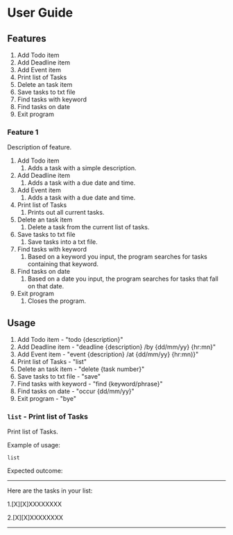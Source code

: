 # User Guide

## Features 
1. Add Todo item
1. Add Deadline item
1. Add Event item
1. Print list of Tasks
1. Delete an task item
1. Save tasks to txt file
1. Find tasks with keyword
1. Find tasks on date
1. Exit program

### Feature 1 
Description of feature.
1. Add Todo item
   1. Adds a task with a simple description. 
1. Add Deadline item
   1. Adds a task with a due date and time.
1. Add Event item
   1. Adds a task with a due date and time.
1. Print list of Tasks
   1. Prints out all current tasks.
1. Delete an task item
   1. Delete a task from the current list of tasks.
1. Save tasks to txt file
   1. Save tasks into a txt file.
1. Find tasks with keyword
   1. Based on a keyword you input, the program searches for tasks containing that keyword.
1. Find tasks on date
   1. Based on a date you input, the program searches for tasks that fall on that date.
1. Exit program
   1. Closes the program.

## Usage
1. Add Todo item - "todo {description}"
1. Add Deadline item - "deadline {description} /by {dd/mm/yy} {hr:mn}"
1. Add Event item - "event {description} /at {dd/mm/yy} {hr:mn)}"
1. Print list of Tasks - "list"
1. Delete an task item - "delete {task number}"
1. Save tasks to txt file - "save"
1. Find tasks with keyword - "find {keyword/phrase}"
1. Find tasks on date - "occur {dd/mm/yy}"
1. Exit program - "bye"

### `list` - Print list of Tasks

Print list of Tasks.

Example of usage: 

`list`

Expected outcome:

____________________________________________________________
 Here are the tasks in your list:

 1.[X][X]XXXXXXXX

 2.[X][X]XXXXXXXX

____________________________________________________________

